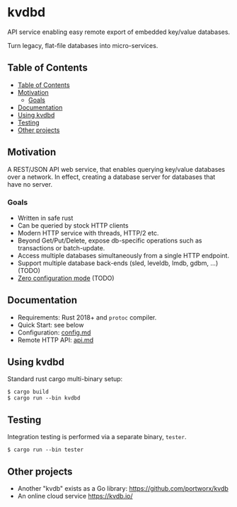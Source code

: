 # kvdbd

API service enabling easy remote export of embedded key/value databases.

Turn legacy, flat-file databases into micro-services.

## Table of Contents

* [Table of Contents](#table-of-contents)
* [Motivation](#motivation)
    * [Goals](#goals)
* [Documentation](#documentation)
* [Using kvdbd](#using-kvdbd)
* [Testing](#testing)
* [Other projects](#other-projects)

## Motivation

A REST/JSON API web service, that enables querying key/value databases
over a network.  In effect, creating a database server for databases
that have no server.

### Goals

* Written in safe rust
* Can be queried by stock HTTP clients
* Modern HTTP service with threads, HTTP/2 etc.
* Beyond Get/Put/Delete, expose db-specific operations such as transactions or batch-update.
* Access multiple databases simultaneously from a single HTTP endpoint.
* Support multiple database back-ends (sled, leveldb, lmdb, gdbm, ...) (TODO)
* [Zero configuration mode](https://github.com/jgarzik/kvdbd/issues/7) (TODO)

## Documentation

* Requirements: Rust 2018+ and `protoc` compiler.
* Quick Start: see below
* Configuration:  [config.md](doc/config.md)
* Remote HTTP API:  [api.md](doc/api.md)

## Using kvdbd

Standard rust cargo multi-binary setup:

```
$ cargo build
$ cargo run --bin kvdbd
```

## Testing

Integration testing is performed via a separate binary, `tester`.
```
$ cargo run --bin tester
```

## Other projects

* Another "kvdb" exists as a Go library: https://github.com/portworx/kvdb
* An online cloud service https://kvdb.io/

